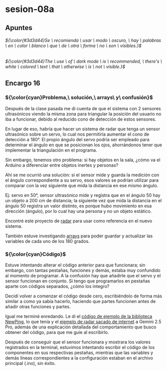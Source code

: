 # sesion-08a

## Apuntes
###### ${\color{#3d3d44}Se \ recomienda \ usar \ modo \ oscuro, \ hay \ palabras \ en \ color \ blanco \ que \ de \ otra \ forma \ no \ son \ visibles.}$ <br/>
###### ${\color{#3d3d44}The \ use \ of \ dark mode \ is \ recommended, \ there's \ white \ colored \ text \ that \ otherwise \ is \ not \ visible.}$ <br/>

## Encargo 16 <!-- cada persona del grupo debe subir a su README: qué llevan hasta el final de esta sesión, qué sí funciona, qué funciona casi, qué no funciona. después subir nueva versión del código y de la documentación, del trabajo que hagan entre 8a y 9a -->
### ${\color{cyan}Problema,\ solución,\ arrays\ y\ confusión}$

Después de la clase pasada me di cuenta de que el sistema con 2 sensores ultrasónicos viendo la misma zona para triangular la posición del usuario no iba a funcionar, debido al reducido cono de detección de estos sensores.

En lugar de eso, habría que hacer un sistema de radar que tenga un sensor ultrasónico sobre un servo, lo cual nos permitiría aumentar el cono de detección a 180°. El propio ángulo del servo podría ser empleado para determinar el ángulo en que se posicionan los ojos, ahorrándonos tener que implementar la triangulación en el programa.

Sin embargo, tenemos otro problema: si hay objetos en la sala, ¿cómo va el Arduino a diferenciar entre objetos inertes y personas?

Ahí se me ocurrió una solución: si el sensor mide y guarda la medición con el ángulo correspondiente a su servo, esos valores se podrían utilizar para comparar con la vez siguiente que mida la distancia en ese mismo ángulo.

Ej: servo en 50°, sensor ultrasónico mide y registra que en el ángulo 50 hay un objeto a 200 cm de distancia; la siguiente vez que mida la distancia en el ángulo 50 registra un valor distinto, es porque hubo movimiento en esa dirección (ángulo), por lo cual hay una persona y no un objeto estático.

Encontré este proyecto de [radar](https://howtomechatronics.com/projects/arduino-radar-project/) para usar como referencia en el nuevo sistema.

También estuve investigando [arrays](https://docs.arduino.cc/language-reference/en/variables/data-types/array/) para poder guardar y actualizar las variables de cada uno de los 180 grados.

### ${\color{cyan}Código}$

Estuve intentando alterar el código anterior para que funcionara; sin embargo, con tantas pestañas, funciones y demás, estaba muy confundido al momento de programar. A la confusión hay que añadirle que el servo y el sensor funcionan en conjunto. Si tengo que programarlos en pestañas aparte con códigos separados, ¿cómo los integro?

Decidí volver a comenzar el código desde cero, escribiéndolo de forma más similar a como ya sabía hacerlo, haciendo que partes funcionen antes de añadir otras funciones y partes.

Igual me terminé enredando. Le di el [código de ejemplo de la biblioteca NewPing](https://github.com/disenoUDP/dis8645-2025-02-procesos/tree/main/28-FranUDP/sesion-07b), lo que tenía y el [ejemplo de radar sacado de internet](https://drive.google.com/drive/folders/12gQ3RrdZkk9RzFDqwncEHSr0RJRcjLDn) a Gemini 2.5 Pro, además de una explicación detallada del comportamiento que busco obtener del código, para que me guíe al escribirlo.

Después de conseguir que el sensor funcionara y mostrara los valores registrados en la terminal, estuvimos intentando escribir el código de los componentes en sus respectivas pestañas, mientras que las variables y demás líneas correspondientes a la configuración estaban en el archivo principal (.ino), sin éxito.